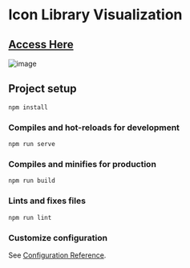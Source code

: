 # Icon Library Visualization

## [Access Here](https://cesaroeduardo.github.io/icon-library-visualization/)

![image](https://github.com/cesaroeduardo/icon-library-visualization/assets/44036260/d1ba6105-6c24-429f-b70b-3e99262aef8c)

## Project setup
```
npm install
```

### Compiles and hot-reloads for development
```
npm run serve
```

### Compiles and minifies for production
```
npm run build
```

### Lints and fixes files
```
npm run lint
```

### Customize configuration
See [Configuration Reference](https://cli.vuejs.org/config/).
